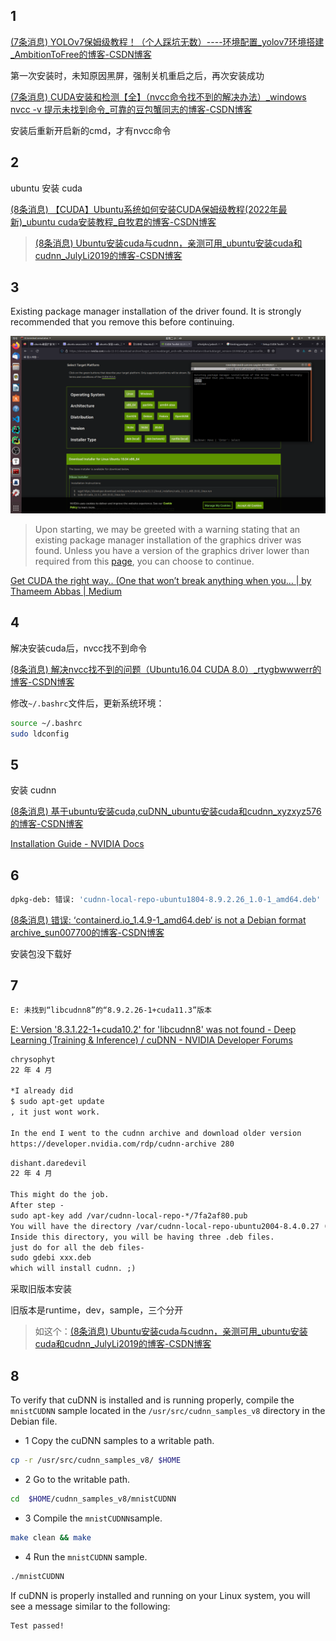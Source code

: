 ## 1 

[(7条消息) YOLOv7保姆级教程！（个人踩坑无数）----环境配置_yolov7环境搭建_AmbitionToFree的博客-CSDN博客](https://blog.csdn.net/weixin_55749226/article/details/128479694?spm=1001.2014.3001.5502)

第一次安装时，未知原因黑屏，强制关机重启之后，再次安装成功

[(7条消息) CUDA安装和检测【全】（nvcc命令找不到的解决办法）_windows nvcc -v 提示未找到命令_可靠的豆包蟹同志的博客-CSDN博客](https://blog.csdn.net/XieRuily/article/details/123670141)

安装后重新开启新的cmd，才有nvcc命令

## 2

ubuntu 安装 cuda

[(8条消息) 【CUDA】Ubuntu系统如何安装CUDA保姆级教程(2022年最新)_ubuntu cuda安装教程_自牧君的博客-CSDN博客](https://blog.csdn.net/Sihang_Xie/article/details/127347139)

> [(8条消息) Ubuntu安装cuda与cudnn，亲测可用_ubuntu安装cuda和cudnn_JulyLi2019的博客-CSDN博客](https://blog.csdn.net/JulyLi2019/article/details/125102098)

## 3

Existing package manager installation of the driver found. It is strongly recommended that you remove this before continuing.

![install_cuda](../images/install_cuda.png)

>   Upon starting, we may be greeted with a warning stating that an existing package manager installation of the graphics driver was found. Unless you have a version of the graphics driver lower than required from this [page](https://docs.nvidia.com/cuda/cuda-toolkit-release-notes/index.html), you can choose to continue.

 [Get CUDA the right way.. (One that won’t break anything when you… | by Thameem Abbas | Medium](https://tabbas97.medium.com/get-cuda-the-right-way-c68d533bed3e)

## 4

解决安装cuda后，nvcc找不到命令

[(8条消息) 解决nvcc找不到的问题（Ubuntu16.04 CUDA 8.0）_rtygbwwwerr的博客-CSDN博客](https://blog.csdn.net/rtygbwwwerr/article/details/73656876)

修改`~/.bashrc`文件后，更新系统环境：

```bash
source ~/.bashrc
sudo ldconfig
```

## 5

安装 cudnn

[(8条消息) 基于ubuntu安装cuda,cuDNN_ubuntu安装cuda和cudnn_xyzxyz576的博客-CSDN博客](https://blog.csdn.net/u011304078/article/details/120955441)

[Installation Guide - NVIDIA Docs](https://docs.nvidia.com/deeplearning/cudnn/install-guide/index.html)

## 6

```bash
dpkg-deb: 错误: 'cudnn-local-repo-ubuntu1804-8.9.2.26_1.0-1_amd64.deb' is not a Debian format archive
```

[(8条消息) 错误: ‘containerd.io_1.4.9-1_amd64.deb‘ is not a Debian format archive_sun007700的博客-CSDN博客](https://blog.csdn.net/sun007700/article/details/123090917)

安装包没下载好

## 7

```bash
E: 未找到“libcudnn8”的“8.9.2.26-1+cuda11.3”版本
```

[E: Version '8.3.1.22-1+cuda10.2' for 'libcudnn8' was not found - Deep Learning (Training & Inference) / cuDNN - NVIDIA Developer Forums](https://forums.developer.nvidia.com/t/e-version-8-3-1-22-1-cuda10-2-for-libcudnn8-was-not-found/200801/8)

```txt
chrysophyt
22 年 4 月

*I already did
$ sudo apt-get update
, it just wont work.

In the end I went to the cudnn archive and download older version
https://developer.nvidia.com/rdp/cudnn-archive 280
```

```txt
dishant.daredevil
22 年 4 月

This might do the job.
After step -
sudo apt-key add /var/cudnn-local-repo-*/7fa2af80.pub
You will have the directory /var/cudnn-local-repo-ubuntu2004-8.4.0.27 (with your ubuntu version and cudnn downloaded)
Inside this directory, you will be having three .deb files.
just do for all the deb files-
sudo gdebi xxx.deb
which will install cudnn. ;)
```

采取旧版本安装

旧版本是runtime，dev，sample，三个分开

> 如这个：[(8条消息) Ubuntu安装cuda与cudnn，亲测可用_ubuntu安装cuda和cudnn_JulyLi2019的博客-CSDN博客](https://blog.csdn.net/JulyLi2019/article/details/125102098)

## 8

To verify that cuDNN is installed and is running properly, compile the `mnistCUDNN` sample located in the `/usr/src/cudnn_samples_v8` directory in the Debian file.

-   1  Copy the cuDNN samples to a writable path.

```bash
cp -r /usr/src/cudnn_samples_v8/ $HOME
```

-   2  Go to the writable path.

```bash
cd  $HOME/cudnn_samples_v8/mnistCUDNN
```

-   3  Compile the `mnistCUDNN`sample.

```bash
make clean && make
```

-   4  Run the `mnistCUDNN` sample.

```bash
./mnistCUDNN  
```

If cuDNN is properly installed and running on your Linux system, you will see a message similar to the following:

```bash
Test passed!
```

